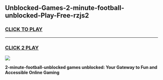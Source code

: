 
## Unblocked-Games-2-minute-football-unblocked-Play-Free-rzjs2
<h3>
<a href="https://premium76.site?title=2-minute-football-unblocked&ref=20M">CLICK TO PLAY</a></h3>
<hr>

<h3>
<a href="https://premium76.site?title=2-minute-football-unblocked&ref=20M">CLICK 2 PLAY</a>
  
</h3>

<a href="https://premium76.site?title=2-minute-football-unblocked&ref=19M"><img src="https://clearcache.store/games.png"></a>


**2-minute-football-unblocked games unblocked: Your Gateway to Fun and Accessible Online Gaming**
